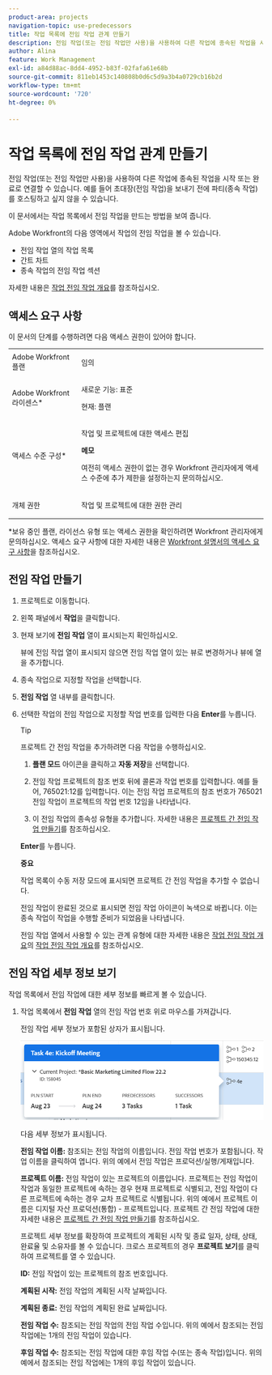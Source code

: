 ```yaml
---
product-area: projects
navigation-topic: use-predecessors
title: 작업 목록에 전임 작업 관계 만들기
description: 전임 작업(또는 전임 작업만 사용)을 사용하여 다른 작업에 종속된 작업을 시작 또는 완료로 연결할 수 있습니다. 예를 들어 초대장(전임 작업)을 보내기 전에 파티(종속 작업)를 호스팅하고 싶지 않을 수 있습니다.
author: Alina
feature: Work Management
exl-id: a84d88ac-8dd4-4952-b83f-02fafa61e68b
source-git-commit: 811eb1453c140808b0d6c5d9a3b4a0729cb16b2d
workflow-type: tm+mt
source-wordcount: '720'
ht-degree: 0%

---
```


# 작업 목록에 전임 작업 관계 만들기

전임 작업(또는 전임 작업만 사용)을 사용하여 다른 작업에 종속된 작업을 시작 또는 완료로 연결할 수 있습니다. 예를 들어 초대장(전임 작업)을 보내기 전에 파티(종속 작업)를 호스팅하고 싶지 않을 수 있습니다.

이 문서에서는 작업 목록에서 전임 작업을 만드는 방법을 보여 줍니다.

Adobe Workfront의 다음 영역에서 작업의 전임 작업을 볼 수 있습니다.

* 전임 작업 열의 작업 목록
* 간트 차트
* 종속 작업의 전임 작업 섹션

자세한 내용은 [작업 전임 작업 개요](../../../manage-work/tasks/use-prdcssrs/predecessors-overview.md)를 참조하십시오.

## 액세스 요구 사항

이 문서의 단계를 수행하려면 다음 액세스 권한이 있어야 합니다.

<table style="table-layout:auto"> 
 <col> 
 <col> 
 <tbody> 
  <tr> 
   <td role="rowheader">Adobe Workfront 플랜</td> 
   <td> <p>임의</p> </td> 
  </tr> 
  <tr> 
   <td role="rowheader">Adobe Workfront 라이센스*</td> 
   <td> <p>새로운 기능: 표준 </p><p>현재: 플랜 </p> </td> 
  </tr> 
  <tr> 
   <td role="rowheader">액세스 수준 구성*</td> 
   <td> <p>작업 및 프로젝트에 대한 액세스 편집</p> <p><b>메모</b>

여전히 액세스 권한이 없는 경우 Workfront 관리자에게 액세스 수준에 추가 제한을 설정하는지 문의하십시오. </p> </td>
</tr> 
  <tr> 
   <td role="rowheader">개체 권한</td> 
   <td> <p>작업 및 프로젝트에 대한 권한 관리</p> </td> 
  </tr> 
 </tbody> 
</table>

&#42;보유 중인 플랜, 라이선스 유형 또는 액세스 권한을 확인하려면 Workfront 관리자에게 문의하십시오. 액세스 요구 사항에 대한 자세한 내용은 [Workfront 설명서의 액세스 요구 사항](/help/quicksilver/administration-and-setup/add-users/access-levels-and-object-permissions/access-level-requirements-in-documentation.md)을 참조하십시오.

## 전임 작업 만들기

1. 프로젝트로 이동합니다.
1. 왼쪽 패널에서 **작업**&#x200B;을 클릭합니다.
1. 현재 보기에 **전임 작업** 열이 표시되는지 확인하십시오.

   뷰에 전임 작업 열이 표시되지 않으면 전임 작업 열이 있는 뷰로 변경하거나 뷰에 열을 추가합니다.

1. 종속 작업으로 지정할 작업을 선택합니다.
1. **전임 작업** 열 내부를 클릭합니다.
1. 선택한 작업의 전임 작업으로 지정할 작업 번호를 입력한 다음 **Enter**&#x200B;를 누릅니다.

   >[!TIP]
   >
   >프로젝트 간 전임 작업을 추가하려면 다음 작업을 수행하십시오.
   >
   >1. **플랜 모드** 아이콘을 클릭하고 **자동 저장**&#x200B;을 선택합니다.
   >
   >1. 전임 작업 프로젝트의 참조 번호 뒤에 콜론과 작업 번호를 입력합니다. 예를 들어, 765021:12를 입력합니다. 이는 전임 작업 프로젝트의 참조 번호가 765021 전임 작업이 프로젝트의 작업 번호 12임을 나타냅니다.
   >
   >1. 이 전임 작업의 종속성 유형을 추가합니다. 자세한 내용은 [프로젝트 간 전임 작업 만들기](/help/quicksilver/manage-work/tasks/use-prdcssrs/cross-project-predecessors.md)를 참조하십시오.
   >
   >**Enter**&#x200B;를 누릅니다.
   >
   >**중요**
   >
   >작업 목록이 수동 저장 모드에 표시되면 프로젝트 간 전임 작업을 추가할 수 없습니다.

   전임 작업이 완료된 것으로 표시되면 전임 작업 아이콘이 녹색으로 바뀝니다. 이는 종속 작업이 작업을 수행할 준비가 되었음을 나타냅니다.

   전임 작업 열에서 사용할 수 있는 관계 유형에 대한 자세한 내용은 [작업 전임 작업 개요](../../../manage-work/tasks/use-prdcssrs/predecessors-overview.md)의 [작업 전임 작업 개요](../../../manage-work/tasks/use-prdcssrs/predecessors-overview.md)를 참조하십시오.

## 전임 작업 세부 정보 보기

작업 목록에서 전임 작업에 대한 세부 정보를 빠르게 볼 수 있습니다.

1. 작업 목록에서 **전임 작업** 열의 전임 작업 번호 위로 마우스를 가져갑니다.

   전임 작업 세부 정보가 포함된 상자가 표시됩니다.

   ![전임 작업 세부 정보](assets/predecessor-details-in-task-list.png)

   다음 세부 정보가 표시됩니다.

   **전임 작업 이름:** 참조되는 전임 작업의 이름입니다. 전임 작업 번호가 포함됩니다. 작업 이름을 클릭하여 엽니다. 위의 예에서 전임 작업은 프로덕션/실행/게재입니다.

   **프로젝트 이름:** 전임 작업이 있는 프로젝트의 이름입니다. 프로젝트는 전임 작업이 작업과 동일한 프로젝트에 속하는 경우 현재 프로젝트로 식별되고, 전임 작업이 다른 프로젝트에 속하는 경우 교차 프로젝트로 식별됩니다. 위의 예에서 프로젝트 이름은 디지털 자산 프로덕션(통합) - 프로젝트입니다. 프로젝트 간 전임 작업에 대한 자세한 내용은 [프로젝트 간 전임 작업 만들기](../../tasks/use-prdcssrs/cross-project-predecessors.md)를 참조하십시오.

   프로젝트 세부 정보를 확장하여 프로젝트의 계획된 시작 및 종료 일자, 상태, 상태, 완료율 및 소유자를 볼 수 있습니다. 크로스 프로젝트의 경우 **프로젝트 보기**&#x200B;를 클릭하여 프로젝트를 열 수 있습니다.

   **ID:** 전임 작업이 있는 프로젝트의 참조 번호입니다.

   **계획된 시작:** 전임 작업의 계획된 시작 날짜입니다.

   **계획된 종료:** 전임 작업의 계획된 완료 날짜입니다.

   **전임 작업 수:** 참조되는 전임 작업의 전임 작업 수입니다. 위의 예에서 참조되는 전임 작업에는 1개의 전임 작업이 있습니다.

   **후임 작업 수:** 참조되는 전임 작업에 대한 후임 작업 수(또는 종속 작업)입니다. 위의 예에서 참조되는 전임 작업에는 1개의 후임 작업이 있습니다.
